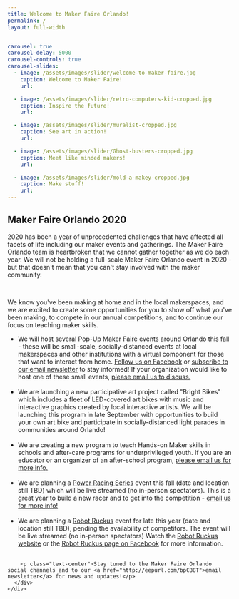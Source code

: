 ```yaml
---
title: Welcome to Maker Faire Orlando!
permalink: /
layout: full-width


carousel: true
carousel-delay: 5000
carousel-controls: true
carousel-slides:
  - image: /assets/images/slider/welcome-to-maker-faire.jpg  
    caption: Welcome to Maker Faire!
    url:

  - image: /assets/images/slider/retro-computers-kid-cropped.jpg  
    caption: Inspire the future!
    url:

  - image: /assets/images/slider/muralist-cropped.jpg
    caption: See art in action!
    url:

  - image: /assets/images/slider/Ghost-busters-cropped.jpg
    caption: Meet like minded makers!
    url:

  - image: /assets/images/slider/mold-a-makey-cropped.jpg
    caption: Make stuff!
    url:
---
```




<div style="margin-top:30px"></div>
<a name="2020"></a>
<section class="Maker Faire in 2020">
  <div class="container">
    <div class="row text-center">
      <div class="title-w-border-y">
        <h2>Maker Faire Orlando 2020</h2>
        </div>
        </div>
        <div class="row">
        <div class="col-md-8 col-md-offset-2">
        <p>2020 has been a year of unprecedented challenges that have affected all facets of life including our maker events and gatherings.
        The Maker Faire Orlando team is heartbroken that we cannot gather together as we do each year. We will not be holding a full-scale Maker Faire Orlando event in 2020 - but that doesn't mean that you can't stay involved with the maker community.</p>
        <BR>
        <p>We know you've been making at home and in the local makerspaces, and we are excited to create some opportunities for you to show off what you've been making, to compete in our annual competitions, and to continue our focus on teaching maker skills.
        <ul>
        <li>We will host several Pop-Up Maker Faire events around Orlando this fall - these will be small-scale, socially-distanced events at local makerspaces and other institutions with a virtual component for those that want to interact from home. <a href="https://www.facebook.com/makerfaireorlando">Follow us on Facebook</a> or <a href="http://eepurl.com/bpCB8T">subscribe to our email newsletter</a> to stay informed! If your organization would like to host one of these small events, <a href="mailto:makers@makerfaireorlando.com">please email us to discuss.</a></li><br>
        <li>We are launching a new participative art project called "Bright Bikes" which includes a fleet of LED-covered art bikes with music and interactive graphics created by local interactive artists. We will be launching this program in late September with opportunities to build your own art bike and participate in socially-distanced light parades in communities around Orlando!</li><br>
        <li>We are creating a new program to teach Hands-on Maker skills in schools and after-care programs for underprivileged youth. If you are an educator or an organizer of an after-school program, <a href="mailto:educators@makerfaireorlando.com">please email us for more info.</a></li><br>
        <li>We are planning a <a href="/power-racing">Power Racing Series</a> event this fall (date and location still TBD) which will be live streamed (no in-person spectators). This is a great year to build a new racer and to get into the competition - <a href="mailto:powerracing@makerfaireorlando.com">email us for more info!</a></li><br>
        <li>We are planning a <a href="https://robotruckus.org">Robot Ruckus</a> event for late this year (date and location still TBD), pending the availability of competitors. The event will be live streamed (no in-person spectators) Watch the <a href="https://www.robotruckus.org">Robot Ruckus website</a> or the <a href="https://www.facebook.com/robotruckus">Robot Ruckus page on Facebook</a> for more information.</li><br>
        </ul>
        </p>

        <p class="text-center">Stay tuned to the Maker Faire Orlando social channels and to our <a href="http://eepurl.com/bpCB8T">email newsletter</a> for news and updates!</p>
      </div>
    </div>
  </div>
</section>
